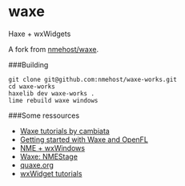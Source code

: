 waxe
====

Haxe + wxWidgets

A fork from [nmehost/waxe](https://github.com/nmehost/waxe).

###Building 

```
git clone git@github.com:nmehost/waxe-works.git
cd waxe-works
haxelib dev waxe-works .
lime rebuild waxe windows
```
###Some ressources
- [Waxe tutorials by cambiata](http://cambiatablog.wordpress.com/category/waxe/)
- [Getting started with Waxe and OpenFL](http://blog.nturn.net/?p=329)
- [NME + wxWindows](http://www.joshuagranick.com/blog/2012/02/15/nme-wxwindows/)
- [Waxe: NMEStage](http://nickholder.wordpress.com/2012/06/13/waxe-nmestage/)
- [quaxe.org](http://quaxe.org/)
- [wxWidget tutorials](http://zetcode.com/gui/wxwidgets/)

